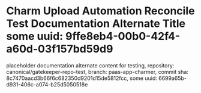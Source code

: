 # Charm Upload Automation Reconcile Test Documentation Alternate Title some uuid: 9ffe8eb4-00b0-42f4-a60d-03f157bd59d9
 placeholder documentation alternate content for testing,  repository: canonical/gatekeeper-repo-test,  branch: paas-app-charmer,  commit sha: 8c7470aacd3b66f6c682350d9201d15de5812fcc,  some uuid: 6699a65b-d931-406c-a074-b25d5050518e